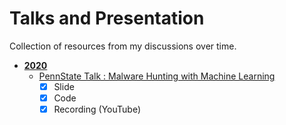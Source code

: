 # Talks and Presentation

Collection of resources from my discussions over time.

- [**2020**](https://github.com/Saket-Upadhyay/Talks_and_Presentation/tree/master/2020)
    - [PennState Talk : Malware Hunting with Machine Learning](https://github.com/Saket-Upadhyay/Talks_and_Presentation/tree/master/2020/PennStateTechClub_(PSWCTC))
      - [x] Slide
      - [x] Code
      - [x] Recording (YouTube)
